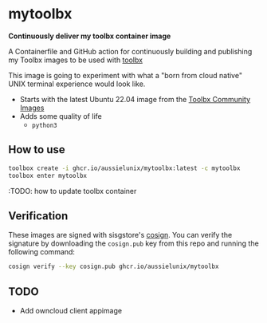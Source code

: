 # mytoolbx

**Continuously deliver my toolbx container image**

A Containerfile and GitHub action for continuously building and publishing my Toolbx images to be used with [toolbx](https://containertoolbx.org/)

This image is going to experiment with what a "born from cloud native" UNIX terminal experience would look like.

- Starts with the latest Ubuntu 22.04 image from the [Toolbx Community Images](https://github.com/toolbx-images/images)
- Adds some quality of life
  - `python3`

## How to use

```bash
toolbox create -i ghcr.io/aussielunix/mytoolbx:latest -c mytoolbx
toolbox enter mytoolbx
```

:TODO: how to update toolbx container

## Verification

These images are signed with sisgstore's [cosign](https://docs.sigstore.dev/cosign/overview/). You can verify the signature by downloading the `cosign.pub` key from this repo and running the following command:

```bash
cosign verify --key cosign.pub ghcr.io/aussielunix/mytoolbx
```

## TODO

* Add owncloud client appimage

